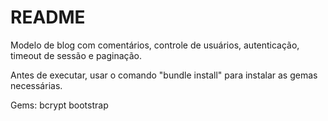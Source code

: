 # README

Modelo de blog com comentários, controle de usuários, autenticação, timeout de sessão e paginação.

Antes de executar, usar o comando "bundle install" para instalar as gemas necessárias.

Gems:
bcrypt
bootstrap

